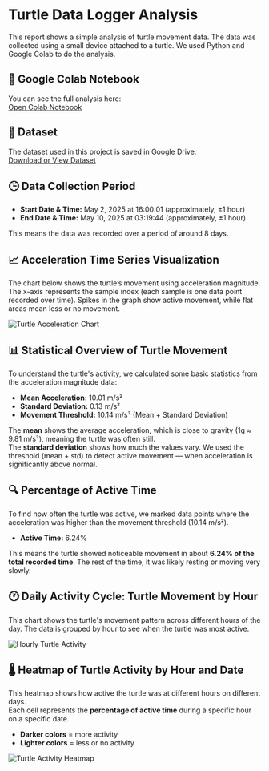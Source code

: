# Turtle Data Logger Analysis

This report shows a simple analysis of turtle movement data. The data was collected using a small device attached to a turtle. We used Python and Google Colab to do the analysis.


## 📓 Google Colab Notebook

You can see the full analysis here:  
[Open Colab Notebook](https://colab.research.google.com/drive/19DCzMrziEgvls1B00Xk3MgblnVQLi2vJ?usp=sharing)


## 📁 Dataset

The dataset used in this project is saved in Google Drive:  
[Download or View Dataset](https://drive.google.com/drive/folders/1V7QemAyoJ-9IaNh3CJIsgkKc8PWI8eDD?usp=sharing)


## 🕒 Data Collection Period

- **Start Date & Time:** May 2, 2025 at 16:00:01 (approximately, ±1 hour)  
- **End Date & Time:** May 10, 2025 at 03:19:44 (approximately, ±1 hour)  

This means the data was recorded over a period of around 8 days.


## 📈 Acceleration Time Series Visualization

The chart below shows the turtle’s movement using acceleration magnitude. The x-axis represents the sample index (each sample is one data point recorded over time). Spikes in the graph show active movement, while flat areas mean less or no movement.

![Turtle Acceleration Chart](https://github.com/user-attachments/assets/9cdec641-cf7f-4678-9c5c-114b28ae9a90)


## 📊 Statistical Overview of Turtle Movement

To understand the turtle's activity, we calculated some basic statistics from the acceleration magnitude data:

- **Mean Acceleration:** 10.01 m/s²  
- **Standard Deviation:** 0.13 m/s²  
- **Movement Threshold:** 10.14 m/s² (Mean + Standard Deviation)

The **mean** shows the average acceleration, which is close to gravity (1g ≈ 9.81 m/s²), meaning the turtle was often still.  
The **standard deviation** shows how much the values vary. We used the threshold (mean + std) to detect active movement — when acceleration is significantly above normal.


## 🔍 Percentage of Active Time

To find how often the turtle was active, we marked data points where the acceleration was higher than the movement threshold (10.14 m/s²).

- **Active Time:** 6.24%

This means the turtle showed noticeable movement in about **6.24% of the total recorded time**. The rest of the time, it was likely resting or moving very slowly.


## 🕐 Daily Activity Cycle: Turtle Movement by Hour

This chart shows the turtle's movement pattern across different hours of the day. The data is grouped by hour to see when the turtle was most active.

![Hourly Turtle Activity](https://github.com/user-attachments/assets/8d240d50-2a06-4909-92fe-a9f45e291d45)


## 🌡️ Heatmap of Turtle Activity by Hour and Date

This heatmap shows how active the turtle was at different hours on different days.  
Each cell represents the **percentage of active time** during a specific hour on a specific date.

- **Darker colors** = more activity
- **Lighter colors** = less or no activity

![Turtle Activity Heatmap](https://github.com/user-attachments/assets/8bc5e0a4-9792-4091-a996-ad25efd3e04e)


